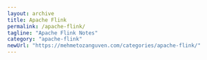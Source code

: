 ```yaml
---
layout: archive
title: Apache Flink
permalink: /apache-flink/
tagline: "Apache Flink Notes"
category: "apache-flink"
newUrl: "https://mehmetozanguven.com/categories/apache-flink/"
---
```

